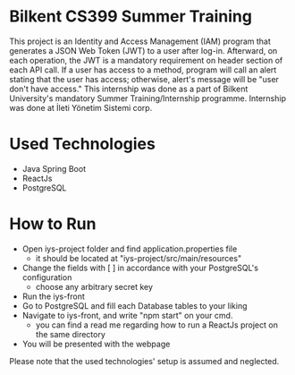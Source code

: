 # Bilkent CS399 Summer Training
This project is an Identity and Access Management (IAM) program that generates a JSON Web Token (JWT) to a user after log-in. Afterward, on each operation, the JWT is a mandatory requirement on header section of each API call. If a user has access to a method, program will call an alert stating that the user has access; otherwise, alert's message will be "user don't have access." This internship was done as a part of Bilkent University's mandatory Summer Training/Internship programme. Internship was done at İleti Yönetim Sistemi corp.

Used Technologies
===
- Java Spring Boot
- ReactJs
- PostgreSQL

How to Run
===
- Open iys-project folder and find application.properties file
  - it should be located at "iys-project/src/main/resources"
- Change the fields with [ ] in accordance with your PostgreSQL's configuration
  - choose any arbitrary secret key
- Run the iys-front
- Go to PostgreSQL and fill each Database tables to your liking
- Navigate to iys-front, and write "npm start" on your cmd.
  - you can find a read me regarding how to run a ReactJs project on the same directory
- You will be presented with the webpage

Please note that the used technologies' setup is assumed and neglected.
